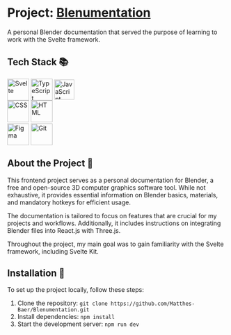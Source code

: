 # Project: <a href="https://blenumentation.vercel.app/" target="_blank">Blenumentation</a>
A personal Blender documentation that served the purpose of learning to work with the Svelte framework.

## Tech Stack 📚
<div>
  <div>
    <img align="center" width="50" src="https://github.com/marwin1991/profile-technology-icons/assets/136815194/e56b5093-2f58-40cc-b194-5bdde41077b5" alt="Svelte" title="Svelte"/>
    <img align="center" width="50" height="50" src="https://user-images.githubusercontent.com/25181517/183890598-19a0ac2d-e88a-4005-a8df-1ee36782fde1.png" alt="TypeScript" title="TypeScript"/>
    <img align="center" width="46" height="46" src="https://user-images.githubusercontent.com/25181517/117447155-6a868a00-af3d-11eb-9cfe-245df15c9f3f.png" alt="JavaScript" title="JavaScript"/>
  </div>
  <div>
    <img width="50" height="50" src="https://user-images.githubusercontent.com/25181517/183898674-75a4a1b1-f960-4ea9-abcb-637170a00a75.png" alt="CSS" title="CSS/SCSS"/>
    <img width="50" height="50" src="https://user-images.githubusercontent.com/25181517/192158954-f88b5814-d510-4564-b285-dff7d6400dad.png" alt="HTML" title="HTML"/>
  </div>
  <div>
    <img align="center" width="50" height="50" src="https://user-images.githubusercontent.com/25181517/189715289-df3ee512-6eca-463f-a0f4-c10d94a06b2f.png" alt="Figma" title="Figma"/>
    <img align="center" width="50" height="50" src="https://user-images.githubusercontent.com/25181517/192108372-f71d70ac-7ae6-4c0d-8395-51d8870c2ef0.png" alt="Git" title="Git"/>
  </div>
</div>

## About the Project 🔎
This frontend project serves as a personal documentation for Blender, a free and open-source 3D computer graphics software tool. While not exhaustive, it provides essential information on Blender basics, materials, and mandatory hotkeys for efficient usage.

The documentation is tailored to focus on features that are crucial for my projects and workflows. Additionally, it includes instructions on integrating Blender files into React.js with Three.js.

Throughout the project, my main goal was to gain familiarity with the Svelte framework, including Svelte Kit.

## Installation 🔨
To set up the project locally, follow these steps:
1. Clone the repository: `git clone https://github.com/Matthes-Baer/Blenumentation.git`
2. Install dependencies: `npm install`
3. Start the development server: `npm run dev`


